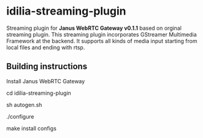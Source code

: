 # idilia-streaming-plugin

Streaming plugin for <b>Janus WebRTC Gateway v0.1.1</b> based on orginal streaming plugin. This streaming plugin incorporates GStreamer Multimedia Framework at the backend. It supports all kinds of media input starting from local files and ending with rtsp.

## Building instructions

Install Janus WebRTC Gateway

cd idilia-streaming-plugin

sh autogen.sh

./configure

make install configs
